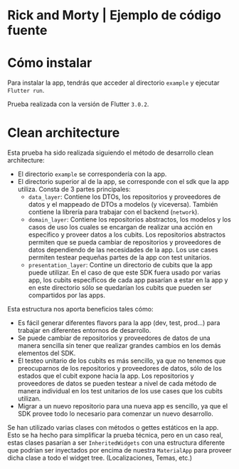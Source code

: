 # Rick and Morty | Ejemplo de código fuente

# Cómo instalar

Para instalar la app, tendrás que acceder al directorio `example` y ejecutar `Flutter run`.

Prueba realizada con la versión de Flutter `3.0.2`.

# Clean architecture

Esta prueba ha sido realizada siguiendo el método de desarrollo clean architecture:

- El directorio `example` se correspondería con la app.
- El directorio superior al de la app, se corresponde con el sdk que la app utiliza. Consta de 3 partes principales:
  - `data_layer`: Contiene los DTOs, los repositorios y proveedores de datos y el mappeado de DTOs a modelos (y viceversa). También contiene la librería para trabajar con el backend (`network`).
  - `domain_layer`: Contiene los repositorios abstractos, los modelos y los casos de uso los cuales se encargan de realizar una acción en específico y proveer datos a los cubits. Los repositorios abstractos permiten que se pueda cambiar de repositorios y proveedores de datos dependiendo de las necesidades de la app. Los use cases permiten testear pequeñas partes de la app con test unitarios.
  - `presentation_layer`: Contine un directorio de cubits que la app puede utilizar. En el caso de que este SDK fuera usado por varias app, los cubits específicos de cada app pasarían a estar en la app y en este directorio sólo se quedarían los cubits que pueden ser compartidos por las apps.

Esta estructura nos aporta beneficios tales cómo:

- Es fácil generar diferentes flavors para la app (dev, test, prod...) para trabajar en diferentes entornos de desarrollo.
- Se puede cambiar de repositorios y proveedores de datos de una manera sencilla sin tener que realizar grandes cambios en los demás elementos del SDK.
- El testeo unitario de los cubits es más sencillo, ya que no tenemos que preocuparnos de los repositorios y proveedores de datos, sólo de los estados que el cubit expone hacia la app. Los repositorios y proveedores de datos se pueden testear a nivel de cada método de manera individual en los test unitarios de los use cases que los cubits utilizan.
- Migrar a un nuevo repositorio para una nueva app es sencillo, ya que el SDK provee todo lo necesario para comenzar un nuevo desarrollo.

Se han utilizado varias clases con métodos o gettes estáticos en la app. Esto se ha hecho para simplificar la prueba técnica, pero en un caso real, estas clases pasarían a ser `InheritedWidgets` con una estructura diferente que podrían ser inyectados por encima de nuestra `MaterialApp` para proveer dicha clase a todo el widget tree. (Localizaciones, Temas, etc.)
